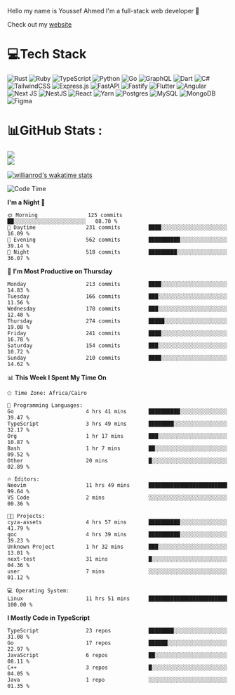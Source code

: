 Hello my name is Youssef Ahmed I'm a full-stack web developer 👋

Check out my [website](https://youssefahmed.vercel.app)
 
# 💻Tech Stack

![Rust](https://img.shields.io/badge/rust-%23000000.svg?style=for-the-badge&logo=rust&logoColor=white) ![Ruby](https://img.shields.io/badge/ruby-%23CC342D.svg?style=for-the-badge&logo=ruby&logoColor=white) ![TypeScript](https://img.shields.io/badge/typescript-%23007ACC.svg?style=for-the-badge&logo=typescript&logoColor=white) ![Python](https://img.shields.io/badge/python-3670A0?style=for-the-badge&logo=python&logoColor=ffdd54) ![Go](https://img.shields.io/badge/go-%2300ADD8.svg?style=for-the-badge&logo=go&logoColor=white) ![GraphQL](https://img.shields.io/badge/-GraphQL-E10098?style=for-the-badge&logo=graphql&logoColor=white) ![Dart](https://img.shields.io/badge/dart-%230175C2.svg?style=for-the-badge&logo=dart&logoColor=white) ![C#](https://img.shields.io/badge/c%23-%23239120.svg?style=for-the-badge&logo=c-sharp&logoColor=white) ![TailwindCSS](https://img.shields.io/badge/tailwindcss-%2338B2AC.svg?style=for-the-badge&logo=tailwind-css&logoColor=white) ![Express.js](https://img.shields.io/badge/express.js-%23404d59.svg?style=for-the-badge&logo=express&logoColor=%2361DAFB) ![FastAPI](https://img.shields.io/badge/FastAPI-005571?style=for-the-badge&logo=fastapi) ![Fastify](https://img.shields.io/badge/fastify-%23000000.svg?style=for-the-badge&logo=fastify&logoColor=white) ![Flutter](https://img.shields.io/badge/Flutter-%2302569B.svg?style=for-the-badge&logo=Flutter&logoColor=white) ![Angular](https://img.shields.io/badge/angular-%23DD0031.svg?style=for-the-badge&logo=angular&logoColor=white) ![Next JS](https://img.shields.io/badge/Next-black?style=for-the-badge&logo=next.js&logoColor=white) ![NestJS](https://img.shields.io/badge/nestjs-%23E0234E.svg?style=for-the-badge&logo=nestjs&logoColor=white) ![React](https://img.shields.io/badge/react-%2320232a.svg?style=for-the-badge&logo=react&logoColor=%2361DAFB) ![Yarn](https://img.shields.io/badge/yarn-%232C8EBB.svg?style=for-the-badge&logo=yarn&logoColor=white) ![Postgres](https://img.shields.io/badge/postgres-%23316192.svg?style=for-the-badge&logo=postgresql&logoColor=white) ![MySQL](https://img.shields.io/badge/mysql-%2300f.svg?style=for-the-badge&logo=mysql&logoColor=white) ![MongoDB](https://img.shields.io/badge/MongoDB-%234ea94b.svg?style=for-the-badge&logo=mongodb&logoColor=white)     ![Figma](https://img.shields.io/badge/figma-%23F24E1E.svg?style=for-the-badge&logo=figma&logoColor=white)

# 📊GitHub Stats :

![](https://github-readme-stats.vercel.app/api?username=joetifa2003&theme=tokyonight&hide_border=false&include_all_commits=false&count_private=false)<br/>
![](https://github-readme-streak-stats.herokuapp.com/?user=joetifa2003&theme=tokyonight&hide_border=false)<br/>

[![willianrod's wakatime stats](https://github-readme-stats.vercel.app/api/wakatime?username=joetifa2003&layout=compact)](https://github.com/anuraghazra/github-readme-stats)
<!--START_SECTION:waka-->
![Code Time](http://img.shields.io/badge/Code%20Time-2%2C036%20hrs-blue)

**I'm a Night 🦉** 

```text
🌞 Morning                125 commits         ██░░░░░░░░░░░░░░░░░░░░░░░   08.70 % 
🌆 Daytime                231 commits         ████░░░░░░░░░░░░░░░░░░░░░   16.09 % 
🌃 Evening                562 commits         ██████████░░░░░░░░░░░░░░░   39.14 % 
🌙 Night                  518 commits         █████████░░░░░░░░░░░░░░░░   36.07 % 
```
📅 **I'm Most Productive on Thursday** 

```text
Monday                   213 commits         ████░░░░░░░░░░░░░░░░░░░░░   14.83 % 
Tuesday                  166 commits         ███░░░░░░░░░░░░░░░░░░░░░░   11.56 % 
Wednesday                178 commits         ███░░░░░░░░░░░░░░░░░░░░░░   12.40 % 
Thursday                 274 commits         █████░░░░░░░░░░░░░░░░░░░░   19.08 % 
Friday                   241 commits         ████░░░░░░░░░░░░░░░░░░░░░   16.78 % 
Saturday                 154 commits         ███░░░░░░░░░░░░░░░░░░░░░░   10.72 % 
Sunday                   210 commits         ████░░░░░░░░░░░░░░░░░░░░░   14.62 % 
```


📊 **This Week I Spent My Time On** 

```text
🕑︎ Time Zone: Africa/Cairo

💬 Programming Languages: 
Go                       4 hrs 41 mins       ██████████░░░░░░░░░░░░░░░   39.47 % 
TypeScript               3 hrs 49 mins       ████████░░░░░░░░░░░░░░░░░   32.17 % 
Org                      1 hr 17 mins        ███░░░░░░░░░░░░░░░░░░░░░░   10.87 % 
Bash                     1 hr 7 mins         ██░░░░░░░░░░░░░░░░░░░░░░░   09.52 % 
Other                    20 mins             █░░░░░░░░░░░░░░░░░░░░░░░░   02.89 % 

🔥 Editors: 
Neovim                   11 hrs 49 mins      █████████████████████████   99.64 % 
VS Code                  2 mins              ░░░░░░░░░░░░░░░░░░░░░░░░░   00.36 % 

🐱‍💻 Projects: 
cyza-assets              4 hrs 57 mins       ██████████░░░░░░░░░░░░░░░   41.79 % 
goc                      4 hrs 39 mins       ██████████░░░░░░░░░░░░░░░   39.23 % 
Unknown Project          1 hr 32 mins        ███░░░░░░░░░░░░░░░░░░░░░░   13.01 % 
next-test                31 mins             █░░░░░░░░░░░░░░░░░░░░░░░░   04.36 % 
user                     7 mins              ░░░░░░░░░░░░░░░░░░░░░░░░░   01.12 % 

💻 Operating System: 
Linux                    11 hrs 51 mins      █████████████████████████   100.00 % 
```

**I Mostly Code in TypeScript** 

```text
TypeScript               23 repos            ████████░░░░░░░░░░░░░░░░░   31.08 % 
Go                       17 repos            ██████░░░░░░░░░░░░░░░░░░░   22.97 % 
JavaScript               6 repos             ██░░░░░░░░░░░░░░░░░░░░░░░   08.11 % 
C++                      3 repos             █░░░░░░░░░░░░░░░░░░░░░░░░   04.05 % 
Java                     1 repo              ░░░░░░░░░░░░░░░░░░░░░░░░░   01.35 % 
```




<!--END_SECTION:waka-->
